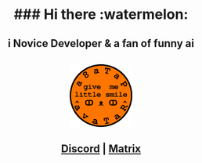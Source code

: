 <div align="center">
  <h1>
    <b>### Hi there :watermelon:<br /></b>
  </h1>
  <h2>
    <b>i Novice Developer &amp; a fan of funny ai<br /></b>
  </h2>
  <div align="center" style="margin: 30px;">
    <img src="https://github.com/liveriden/lidev/raw/main/media/img/smile-browser-image.png" style="width: 128px;" />
    <div align="center">
      <h2>
        <b>
          <a href="https://discord.gg/dzM8UDE8Jk">Discord</a> |
          <a href="https://matrix.to/#/#Liveriden-channel:matrix.org">Matrix</a><br />
        </b>
      </h2>
    </div>
  </div>
</div>


















<!-- <div align="center">
  <h1><strong>### Hi there :watermelon:<br></strong></h1>
  <h2><strong>i Novice Developer & a fan of funny ai<br></strong></h2>
  <div align="center" style="margin: 30px;">
  <img src="https://github.com/liveriden/lidev/raw/main/media/img/smile-browser-image.png"   style="width:128px;" />
  
  <div align="center">
    <h2>
      <strong>
      <a href="https://discord.gg/dzM8UDE8Jk">Discord</a> |
      <a href="https://matrix.to/#/#Liveriden-channel:matrix.org">Matrix</a>
    </strong>
    </h2>
  </div>
</div>
</div> -->














  

<!---
- 👋 Hi, I’m @liveriden
- 👀 I’m interested in ...
- 🌱 I’m currently learning ...
- 💞️ I’m looking to collaborate on ...
- 📫 How to reach me ...


liveriden/liveriden is a ✨ special ✨ repository because its `README.md` (this file) appears on your GitHub profile.
You can click the Preview link to take a look at your changes.
--->
